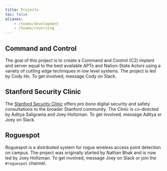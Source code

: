```yaml
---
title: Projects
toc: false
aliases:
    - /teams/development
    - /teams/reversing
---
```


## Command and Control
The goal of this project is to create a Command and Control (C2) implant and server equal to the best available APTs and Nation-State Actors using a variety of cutting edge techniques in low level systems. The project is led by Cody Ho. To get involved, message Cody on Slack.

## Stanford Security Clinic

The [Stanford Security Clinic](https://securityclinic.org) offers *pro bono* digital security and safety consultations to the broader Stanford community. The Clinic is co-directed by Aditya Saligrama and Joey Holtzman. To get involved, message Aditya or Joey on Slack.

## Roguespot

Roguespot is a distributed system for rogue wireless access point detection on campus. The project was originally started by Nathan Bhak and is now led by Joey Holtzman. To get involved, message Joey on Slack or join the `#roguespot` channel.

